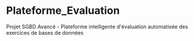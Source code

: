 # Plateforme_Evaluation
Projet SGBD Avancé - Plateforme intelligente d'évaluation  automatisée des exercices de bases de  données
